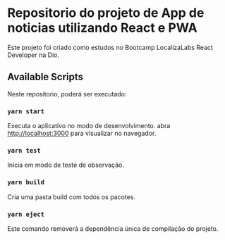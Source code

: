 # Repositorio do projeto de App de noticias utilizando React e PWA 

Este projeto foi criado como estudos no Bootcamp LocalizaLabs React Developer na Dio.

## Available Scripts

Neste repositorio, poderá ser executado:

### `yarn start`

Executa o aplicativo no modo de desenvolvimento.
abra [http://localhost:3000](http://localhost:3000) para visualizar no navegador.

### `yarn test`
Inicia em modo de teste de observação.

### `yarn build`
Cria uma pasta build com todos os pacotes.

### `yarn eject`
Este comando removerá a dependência única de compilação do projeto.



